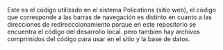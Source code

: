 Este es el código utilizado en el sistema Polications (sitio web), el código que corresponde a las barras de navegación es distinto en cuanto a las direcciones de redirecccionamiento porque en este repositorio se encuentra el código del desarrollo local. pero tambien hay archivos comprimidos del código para usar en el sitio y la base de datos.
